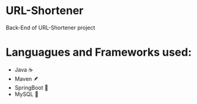 # URL-Shortener
Back-End of URL-Shortener project

# Languagues and Frameworks used:
- Java ☕
- Maven 🪶
- SpringBoot 🍃
- MySQL 💾
